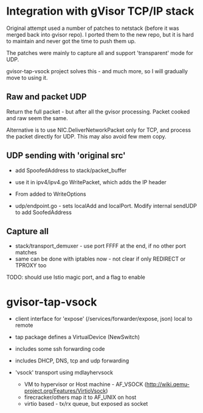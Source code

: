 # Integration with gVisor TCP/IP stack

Original attempt used a number of patches to netstack (before it was merged back into
gvisor repo). I ported them to the new repo, but it is hard to maintain and never
got the time to push them up.

The patches were mainly to capture all and support 'transparent' mode for UDP.

gvisor-tap-vsock project solves this - and much more, so I will gradually move
to using it. 

## Raw and packet UDP 

Return the full packet - but after all the gvisor processing. Packet cooked and raw seem the same.

Alternative is to use NIC.DeliverNetworkPacket only for TCP, and process the packet directly for UDP.
This may also avoid few mem copy.


## UDP sending with 'original src'

- add SpoofedAddress to stack/packet_buffer
- use it in ipv4/ipv4.go WritePacket, which adds the IP header

- From added to WriteOptions
- udp/endpoint.go - sets localAdd and localPort. Modify internal sendUDP to add SoofedAddress

## Capture all

- stack/transport_demuxer - use port FFFF at the end, if no other port matches
- same can be done with iptables now - not clear if only REDIRECT or TPROXY too

TODO: should use Istio magic port, and a flag to enable


# gvisor-tap-vsock

- client interface for 'expose' (/services/forwarder/expose, json) local to remote
- tap package defines a VirtualDevice (NewSwitch)
- includes some ssh forwarding code
- includes DHCP, DNS, tcp and udp forwarding

- 'vsock' transport using mdlayhervsock
  - VM to hypervisor or Host machine - AF_VSOCK (http://wiki.qemu-project.org/Features/VirtioVsock)
  - firecracker/others map it to AF_UNIX on host
  - virtio based - tx/rx queue, but exposed as socket
